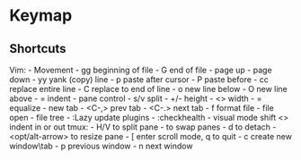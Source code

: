 # Keymap
## Shortcuts
Vim:
    - Movement
        - gg beginning of file
        - G end of file
        - <C-b> page up
        - <C-f> page down
    - yy yank (copy) line
    - p paste after cursor
    - P paste before
    - cc replace entire line
    - C replace to end of line
    - o new line below
    - O new line above
    - = indent
    - <C-w> pane control
    - <C-w> s/v split
    - <C-w> +/- height
    - <C-w> <> width
    - <C-w> = equalize
    - <C-t> new tab
    - <C-,> prev tab
    - <C-.> next tab
    - <leader>f format file
    - <C-p> file open
    - <C-n> file tree
    - :Lazy update plugins
    - :checkhealth
    - visual mode shift <> indent in or out
tmux:
    - <C-s> H/V to split pane
    - <C-hjkl> to swap panes
    - <C-s> d to detach
    - <C-s> <opt/alt-arrow> to resize pane
    - <C-s> [ enter scroll mode, q to quit
    - <C-s> c create new window\tab
    - <C-s> p previous window
    - <C-s> n next window


